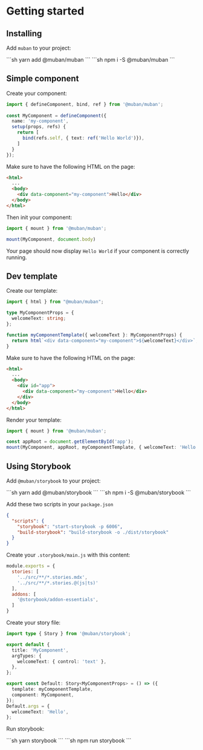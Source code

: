 # Getting started

## Installing

Add `muban` to your project:

<code-group>
<code-block title="YARN">
```sh
yarn add @muban/muban
```
</code-block>

<code-block title="NPM">
```sh
npm i -S @muban/muban
```
</code-block>
</code-group>

## Simple component

Create your component:
```ts
import { defineComponent, bind, ref } from '@muban/muban';
 
const MyComponent = defineComponent({
  name: 'my-component',
  setup(props, refs) {
    return [
      bind(refs.self, { text: ref('Hello World')}),
    ] 
  }
});
```

Make sure to have the following HTML on the page:
```html {4}
<html>
  ...
  <body>
    <div data-component="my-component">Hello</div>
  </body>
</html>
```

Then init your component:
```ts
import { mount } from '@muban/muban';

mount(MyComponent, document.body)
```

Your page should now display `Hello World` if your component is correctly running.

## Dev template

Create our template:
```ts
import { html } from "@muban/muban";

type MyComponentProps = {
  welcomeText: string;
};

function myComponentTemplate({ welcomeText }: MyComponentProps) {
  return html`<div data-component="my-component">${welcomeText}</div>`;
}
```

Make sure to have the following HTML on the page:
```html {4-6}
<html>
  ...
  <body>
    <div id="app">
      <div data-component="my-component">Hello</div>
    </div>
  </body>
</html>
```

Render your template:
```ts
import { mount } from '@muban/muban';

const appRoot = document.getElementById('app');
mount(MyComponent, appRoot, myComponentTemplate, { welcomeText: 'Hello' })
```

## Using Storybook

Add `@muban/storybook` to your project:

<code-group>
<code-block title="YARN">
```sh
yarn add @muban/storybook
```
</code-block>

<code-block title="NPM">
```sh
npm i -S @muban/storybook
```
</code-block>
</code-group>

Add these two scripts in your `package.json`

```json {3-4}
{
  "scripts": {
    "storybook": "start-storybook -p 6006",
    "build-storybook": "build-storybook -o ./dist/storybook"  
  }
}
```

Create your `.storybook/main.js` with this content:
```js
module.exports = {
  stories: [
    '../src/**/*.stories.mdx',
    '../src/**/*.stories.@(js|ts)'
  ],
  addons: [
    '@storybook/addon-essentials',
  ]
}
```

Create your story file:
```ts
import type { Story } from '@muban/storybook';

export default {
  title: 'MyComponent',
  argTypes: {
    welcomeText: { control: 'text' },
  },
};

export const Default: Story<MyComponentProps> = () => ({
  template: myComponentTemplate,
  component: MyComponent,
});
Default.args = {
  welcomeText: 'Hello',
};
```

Run storybook:

<code-group>
<code-block title="YARN">
```sh
yarn storybook
```
</code-block>

<code-block title="NPM">
```sh
npm run storybook
```
</code-block>
</code-group>
